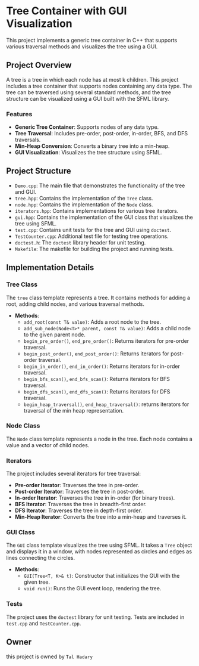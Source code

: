 # Tree Container with GUI Visualization

This project implements a generic tree container in C++ that supports various traversal methods and visualizes the tree using a GUI.

## Project Overview

A tree is a tree in which each node has at most k children. This project includes a tree container that supports nodes containing any data type. The tree can be traversed using several standard methods, and the tree structure can be visualized using a GUI built with the SFML library.

### Features

- **Generic Tree Container**: Supports nodes of any data type.
- **Tree Traversal**: Includes pre-order, post-order, in-order, BFS, and DFS traversals.
- **Min-Heap Conversion**: Converts a binary tree into a min-heap.
- **GUI Visualization**: Visualizes the tree structure using SFML.

## Project Structure

- `Demo.cpp`: The main file that demonstrates the functionality of the tree and GUI.
- `tree.hpp`: Contains the implementation of the `Tree` class.
- `node.hpp`: Contains the implementation of the `Node` class.
- `iterators.hpp`: Contains implementations for various tree iterators.
- `gui.hpp`: Contains the implementation of the GUI class that visualizes the tree using SFML.
- `test.cpp`: Contains unit tests for the tree and GUI using `doctest`.
- `TestCounter.cpp`: Additional test file for testing tree operations.
- `doctest.h`: The `doctest` library header for unit testing.
- `Makefile`: The makefile for building the project and running tests.

## Implementation Details

### Tree Class

The `tree` class template represents a tree. It contains methods for adding a root, adding child nodes, and various traversal methods.

- **Methods**:
  - `add_root(const T& value)`: Adds a root node to the tree.
  - `add_sub_node(Node<T>* parent, const T& value)`: Adds a child node to the given parent node.
  - `begin_pre_order()`, `end_pre_order()`: Returns iterators for pre-order traversal.
  - `begin_post_order()`, `end_post_order()`: Returns iterators for post-order traversal.
  - `begin_in_order()`, `end_in_order()`: Returns iterators for in-order traversal.
  - `begin_bfs_scan()`, `end_bfs_scan()`: Returns iterators for BFS traversal.
  - `begin_dfs_scan()`, `end_dfs_scan()`: Returns iterators for DFS traversal.
  - `begin_heap_traversal()`, `end_heap_traversal()`: returns iterators for traversal of the min heap representation.

### Node Class

The `Node` class template represents a node in the tree. Each node contains a value and a vector of child nodes.

### Iterators

The project includes several iterators for tree traversal:
- **Pre-order Iterator**: Traverses the tree in pre-order.
- **Post-order Iterator**: Traverses the tree in post-order.
- **In-order Iterator**: Traverses the tree in in-order (for binary trees).
- **BFS Iterator**: Traverses the tree in breadth-first order.
- **DFS Iterator**: Traverses the tree in depth-first order.
- **Min-Heap Iterator**: Converts the tree into a min-heap and traverses it.

### GUI Class

The `GUI` class template visualizes the tree using SFML. It takes a `Tree` object and displays it in a window, with nodes represented as circles and edges as lines connecting the circles.

- **Methods**:
  - `GUI(Tree<T, K>& t)`: Constructor that initializes the GUI with the given tree.
  - `void run()`: Runs the GUI event loop, rendering the tree.

### Tests

The project uses the `doctest` library for unit testing. Tests are included in `test.cpp` and `TestCounter.cpp`.

## Owner

this project is owned by `Tal Hadary`
